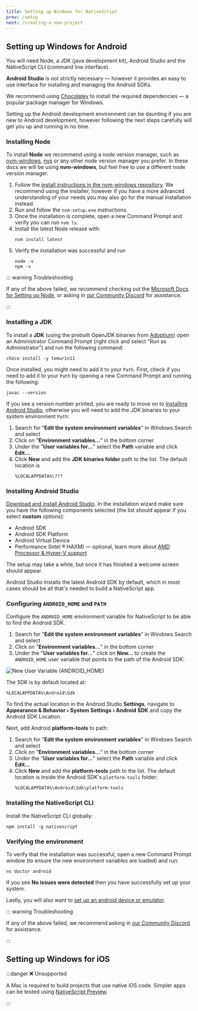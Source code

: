 ```yaml
---
title: Setting up Windows for NativeScript
prev: /setup
next: /creating-a-new-project
---
```


## Setting up Windows for Android

You will need Node, a JDK (java development kit), Android Studio and the NativeScript CLI (command line interface).

**Android Studio** is not strictly necessary &mdash; however it provides an easy to use interface for installing and managing the Android SDKs.

We recommend using [Chocolatey](https://chocolatey.org/) to install the required dependencies &mdash; a popular package manager for Windows.

Setting up the Android development environment can be daunting if you are new to Android development, however following the next steps carefully will get you up and running in no time.

### Installing Node

To install **Node** we recommend using a node version manager, such as [nvm-windows](https://github.com/coreybutler/nvm-windows), [nvs](https://github.com/jasongin/nvs) or any other node version manager you prefer. In these docs we will be using **nvm-windows**, but feel free to use a different node version manager.

1. Follow the [install instructions in the nvm-windows repository](https://github.com/coreybutler/nvm-windows#installation--upgrades). We recommend using the installer, however if you have a more advanced understanding of your needs you may also go for the manual installation instead.
2. Run and follow the `nvm-setup.exe` instructions.
3. Once the installation is complete, open a new Command Prompt and verify you can run `nvm ls`.
4. Install the latest Node release with:
   ```cli
   nvm install latest
   ```
5. Verify the installation was successful and run
   ```cli
   node -v
   npm -v
   ```

::: warning Troubleshooting

If any of the above failed, we recommend checking out the [Microsoft Docs for Setting up Node](https://learn.microsoft.com/en-us/windows/dev-environment/javascript/nodejs-on-windows), or asking in [our Community Discord](https://nativescript.org/discord) for assistance.

:::

<!-- TODO: verify steps on a Windows machine! -->

### Installing a JDK

To install a **JDK** (using the prebuilt OpenJDK binaries from [Adoptium](https://adoptium.net/)) open an Administrator Command Prompt (right click and select "Run as Administrator") and run the following command:

```cli
choco install -y temurin11
```

Once installed, you might need to add it to your `Path`. First, check if you need to add it to your `Path` by opening a new Command Prompt and running the following:

```cli
javac --version
```

If you see a version number printed, you are ready to move on to [Installing Android Studio](#installing-android-studio), otherwise you will need to add the JDK binaries to your system environment `Path`:

1. Search for "**Edit the system environment variables**" in Windows Search and select
2. Click on "**Environment variables...**" in the bottom corner
3. Under the "**User variables for...**" select the **Path** variable and click **Edit...**
4. Click **New** and add the **JDK binaries folder** path to the list.
   The default location is
   ```
   %LOCALAPPDATA%\???
   ```

### Installing Android Studio

[Download and install Android Studio](https://developer.android.com/studio). In the installation wizard make sure you have the following components selected (the list should appear if you select **custom** options):

- Android SDK
- Android SDK Platform
- Android Virtual Device
- Performance (Intel ® HAXM) &mdash; optional, learn more about [AMD Processor & Hyper-V support](https://android-developers.googleblog.com/2018/07/android-emulator-amd-processor-hyper-v.html)

The setup may take a while, but once it has finished a welcome screen should appear.

Android Studio installs the latest Android SDK by default, which in most cases should be all that's needed to build a NativeScript app.

### Configuring `ANDROID_HOME` and `PATH`

Configure the `ANDROID_HOME` environment variable for NativeScript to be able to find the Android SDK.

1. Search for "**Edit the system environment variables**" in Windows Search and select
2. Click on "**Environment variables...**" in the bottom corner
3. Under the "**User variables for...**" click on **New...** to create the `ANDROID_HOME` user variable that points to the path of the Android SDK:

![New User Variable (ANDROID_HOME)](../assets/images/environment-setup/new_user_variable_dialog.png)

The SDK is by default located at:

```
%LOCALAPPDATA%\Android\Sdk
```

To find the actual location in the Android Studio **Settings**, navigate to **Appearance & Behavior › System Settings › Android SDK** and copy the Android SDK Location.

Next, add Android **platform-tools** to path:

1. Search for "**Edit the system environment variables**" in Windows Search and select
2. Click on "**Environment variables...**" in the bottom corner
3. Under the "**User variables for...**" select the **Path** variable and click **Edit...**
4. Click **New** and add the **platform-tools** path to the list.
   The default location is inside the Android SDK's `platform-tools` folder:
   ```
   %LOCALAPPDATA%\Android\Sdk\platform-tools
   ```

### Installing the NativeScript CLI

Install the NativeScript CLI globally:

```cli
npm install -g nativescript
```

<!-- @include: ../parts/nativescript-cli-deprecation-warnings.md -->

### Verifying the environment

To verify that the installation was successful, open a new Command Prompt window (to ensure the new environment variables are loaded) and run:

```cli
ns doctor android
```

If you see **No issues were detected** then you have successfully set up your system.

Lastly, you will also want to [set up an android device or emulator](#setting-up-an-android-device-or-emulator).

::: warning Troubleshooting

If any of the above failed, we recommend asking in [our Community Discord](https://nativescript.org/discord) for assistance.

:::

## Setting up Windows for iOS

:::danger :x: Unsupported

A Mac is required to build projects that use native iOS code. Simpler apps can be tested using [NativeScript Preview](https://preview.nativescript.org).

:::
